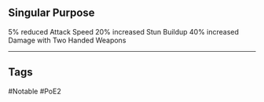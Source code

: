 ## Singular Purpose
5% reduced Attack Speed
20% increased Stun Buildup
40% increased Damage with Two Handed Weapons

---
## Tags
#Notable
#PoE2
